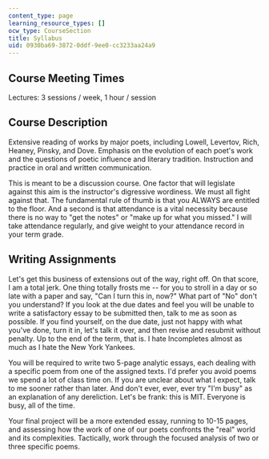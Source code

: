 ```yaml
---
content_type: page
learning_resource_types: []
ocw_type: CourseSection
title: Syllabus
uid: 0930ba69-3872-0ddf-9ee0-cc3233aa24a9
---
```


Course Meeting Times
--------------------

Lectures: 3 sessions / week, 1 hour / session

Course Description
------------------

Extensive reading of works by major poets, including Lowell, Levertov, Rich, Heaney, Pinsky, and Dove. Emphasis on the evolution of each poet's work and the questions of poetic influence and literary tradition. Instruction and practice in oral and written communication.

This is meant to be a discussion course. One factor that will legislate against this aim is the instructor's digressive wordiness. We must all fight against that. The fundamental rule of thumb is that you ALWAYS are entitled to the floor. And a second is that attendance is a vital necessity because there is no way to "get the notes" or "make up for what you missed." I will take attendance regularly, and give weight to your attendance record in your term grade.

Writing Assignments
-------------------

Let's get this business of extensions out of the way, right off. On that score, I am a total jerk. One thing totally frosts me -- for you to stroll in a day or so late with a paper and say, "Can I turn this in, now?" What part of "No" don't you understand? If you look at the due dates and feel you will be unable to write a satisfactory essay to be submitted then, talk to me as soon as possible. If you find yourself, on the due date, just not happy with what you've done, turn it in, let's talk it over, and then revise and resubmit without penalty. Up to the end of the term, that is. I hate Incompletes almost as much as I hate the New York Yankees.

You will be required to write two 5-page analytic essays, each dealing with a specific poem from one of the assigned texts. I'd prefer you avoid poems we spend a lot of class time on. If you are unclear about what I expect, talk to me sooner rather than later. And don't ever, ever, ever try "I'm busy" as an explanation of any dereliction. Let's be frank: this is MIT. Everyone is busy, all of the time.

Your final project will be a more extended essay, running to 10-15 pages, and assessing how the work of one of our poets confronts the "real" world and its complexities. Tactically, work through the focused analysis of two or three specific poems.